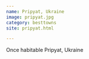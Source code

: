 ```yaml
---
name: Pripyat, Ukraine
image: pripyat.jpg
category: besttowns
site: pripyat.html

---
```


Once habitable Pripyat, Ukraine
